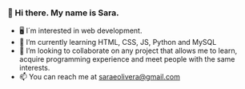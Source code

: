 ### 👋 Hi there. My name is Sara. 

* :desktop_computer: I´m interested in web development.
* 🌱 I’m currently learning HTML, CSS, JS, Python and MySQL
* 👯 I’m looking to collaborate on any project that allows me to learn, acquire programming experience and meet people with the same interests. 
* 📫 You can reach me at saraeolivera@gmail.com
<!--
**SaraEOlivera/SaraeOlivera** is a ✨ _special_ ✨ repository because its `README.md` (this file) appears on your GitHub profile.

Here are some ideas to get you started:

- 🔭 I’m currently working on ...
- 🌱 I’m currently learning ...
- 👯 I’m looking to collaborate on ...
- 🤔 I’m looking for help with ...
- 💬 Ask me about ...
- 📫 How to reach me: ...
- 😄 Pronouns: ...
- ⚡ Fun fact: ...
-->

